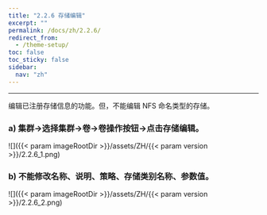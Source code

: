 ```yaml
---
title: "2.2.6 存储编辑"
excerpt: ""
permalink: /docs/zh/2.2.6/
redirect_from:
  - /theme-setup/
toc: false
toc_sticky: false
sidebar:
  nav: "zh"
---
```


---
编辑已注册存储信息的功能。但，不能编辑 NFS 命名类型的存储。

### a\) 集群→选择集群→卷→卷操作按钮→点击存储编辑。
![]({{< param imageRootDir >}}/assets/ZH/{{< param version >}}/2.2.6_1.png)

### b\) 不能修改名称、说明、策略、存储类别名称、参数值。
![]({{< param imageRootDir >}}/assets/ZH/{{< param version >}}/2.2.6_2.png)
